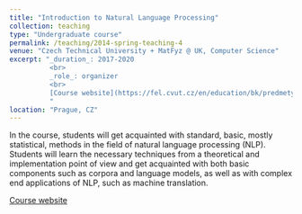 ```yaml
---
title: "Introduction to Natural Language Processing"
collection: teaching
type: "Undergraduate course"
permalink: /teaching/2014-spring-teaching-4
venue: "Czech Technical University + MatFyz @ UK, Computer Science"
excerpt: "_duration_: 2017-2020
          <br>
          _role_: organizer
          <br>
          [Course website](https://fel.cvut.cz/en/education/bk/predmety/48/78/p4878206.html)
          "
location: "Prague, CZ"
---
```


In the course, students will get acquainted with standard, basic, mostly statistical, methods in the field of natural language processing (NLP). Students will learn the necessary techniques from a theoretical and implementation point of view and get acquainted with both basic components such as corpora and language models, as well as with complex end applications of NLP, such as machine translation.

[Course website](https://fel.cvut.cz/en/education/bk/predmety/48/78/p4878206.html)